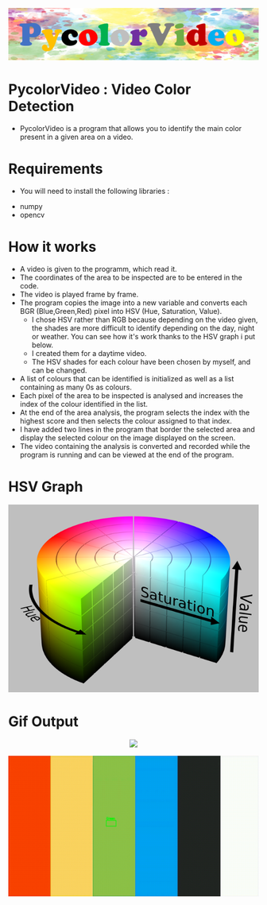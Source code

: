 <p align="center"><img src="PycolorLogo.PNG"\></p>

# PycolorVideo : Video Color Detection

- PycolorVideo is a program that allows you to identify the main color present in a given area on a video.

# Requirements

- You will need to install the following libraries :

* numpy
* opencv

# How it works

- A video is given to the programm, which read it.
- The coordinates of the area to be inspected are to be entered in the code.
- The video is played frame by frame.
- The program copies the image into a new variable and converts each BGR (Blue,Green,Red) pixel into HSV (Hue, Saturation, Value).
    - I chose HSV rather than RGB because depending on the video given, the shades are more difficult to identify depending on the day, night or weather. You can see how it's work thanks to the HSV graph i put below.
    - I created them for a daytime video.
    - The HSV shades for each colour have been chosen by myself, and can be changed.
- A list of colours that can be identified is initialized as well as a list containing as many 0s as colours.
- Each pixel of the area to be inspected is analysed and increases the index of the colour identified in the list.
- At the end of the area analysis, the program selects the index with the highest score and then selects the colour assigned to that index.
- I have added two lines in the program that border the selected area and display the selected colour on the image displayed on the screen.
- The video containing the analysis is converted and recorded while the program is running and can be viewed at the end of the program.

# HSV Graph

<p align="center"><img src="640px-HSV_color_solid_cylinder_saturation_gray.png"\></p>

# Gif Output

<p align="center"><img src="data/gif/Parrot.gif"\></p>

<p align="center"><img src="data/gif/color.gif"\></p>


 

